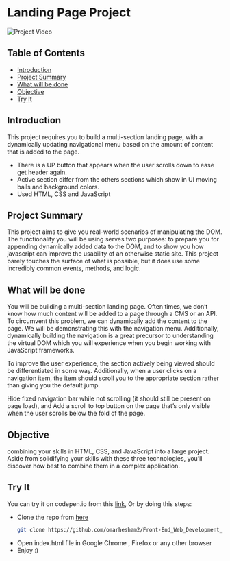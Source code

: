 # Landing Page Project
![Project Video](https://media.giphy.com/media/Px1FBPWfbHb3s1rqAD/giphy.gif)

## Table of Contents

 - [Introduction](#introduction)
 - [Project Summary](#project-summary)
 - [What will be done](#what-will-be-done)
 - [Objective](#objective)
 - [Try It](#try-it)


## Introduction
This project requires you to build a multi-section landing page, with a dynamically updating navigational menu based on the amount of content that is added to the page.
- There is a UP button that appears when the user scrolls down to ease get header again.
- Active section differ from the others sections which show in UI moving balls and background colors.
- Used HTML, CSS and JavaScript

## Project Summary
This project aims to give you real-world scenarios of manipulating the DOM. The functionality you will be using serves two purposes: to prepare you for appending dynamically added data to the DOM, and to show you how javascript can improve the usability of an otherwise static site. This project barely touches the surface of what is possible, but it does use some incredibly common events, methods, and logic.


## What will be done
You will be building a multi-section landing page. Often times, we don’t know how much content will be added to a page through a CMS or an API. To circumvent this problem, we can dynamically add the content to the page. We will be demonstrating this with the navigation menu. Additionally, dynamically building the navigation is a great precursor to understanding the virtual DOM which you will experience when you begin working with JavaScript frameworks.

To improve the user experience, the section actively being viewed should be differentiated in some way. Additionally, when a user clicks on a navigation item, the item should scroll you to the appropriate section rather than giving you the default jump.

Hide fixed navigation bar while not scrolling (it should still be present on page load), and Add a scroll to top button on the page that’s only visible when the user scrolls below the fold of the page.


## Objective
combining your skills in HTML, CSS, and JavaScript into a large project. Aside from solidifying your skills with these three technologies, you’ll discover how best to combine them in a complex application.

## Try It
You can try it on codepen.io from this [link](https://codepen.io/omarelshopky/pen/jOBQrNv), Or by doing this steps:
* Clone the repo from [here](https://github.com/omarhesham2/Front-End_Web_Development_Professional_Nanodegree)
  ```bash
  git clone https://github.com/omarhesham2/Front-End_Web_Development_Professional_Nanodegree.git
  ```
* Open index.html file in Google Chrome , Firefox or any other browser
* Enjoy :)
